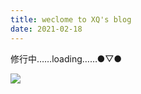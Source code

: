```yaml
---
title: weclome to XQ's blog
date: 2021-02-18
---
```


修行中……loading……●▽●

![](https://wx2.sinaimg.cn/mw690/0066wNoTly8gmax0k2fhej30n00n0t9z.jpg)
